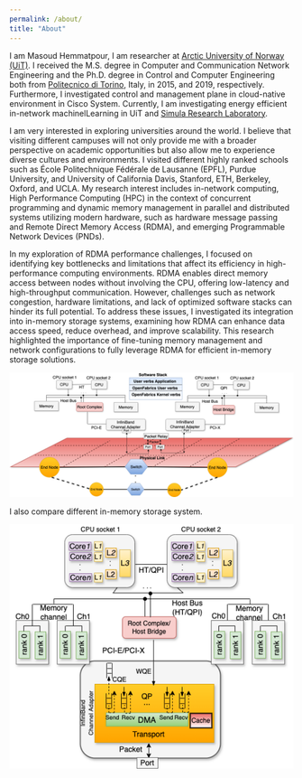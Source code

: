 ```yaml
---
permalink: /about/
title: "About"
---
```


I am Masoud Hemmatpour, I am researcher at [Arctic University of Norway (UiT)](https://en.uit.no/ansatte/person?p_document_id=809882). I received the M.S. degree in Computer and Communication Network Engineering and the Ph.D. degree in Control and Computer Engineering both from [Politecnico di Torino](https://www.polito.it/), Italy, in 2015, and 2019, respectively. Furthermore, I investigated control and management plane in cloud-native environment in Cisco System. Currently, I am investigating energy efficient in-network machinelLearning in UiT and [Simula Research Laboratory](https://www.simula.no/).

 I am very interested in exploring universities around the world. I believe that visiting different campuses will not only provide me with a broader perspective on academic opportunities but also allow me to experience diverse cultures and environments. I visited different highly ranked schools such as École Politechnique Fédérale de Lausanne (EPFL), Purdue University, and University of California Davis, Stanford, ETH, Berkeley, Oxford, and UCLA. My research interest includes in-network computing, High Performance Computing (HPC) in the context of concurrent programming and dynamic memory management in parallel and distributed systems utilizing modern hardware, such as hardware message passing and Remote Direct Memory Access (RDMA), and emerging Programmable Network Devices (PNDs).

In my exploration of RDMA performance challenges, I focused on identifying key bottlenecks and limitations that affect its efficiency in high-performance computing environments. RDMA enables direct memory access between nodes without involving the CPU, offering low-latency and high-throughput communication. However, challenges such as network congestion, hardware limitations, and lack of optimized software stacks can hinder its full potential. To address these issues, I investigated its integration into in-memory storage systems, examining how RDMA can enhance data access speed, reduce overhead, and improve scalability. This research highlighted the importance of fine-tuning memory management and network configurations to fully leverage RDMA for efficient in-memory storage solutions.

![InfiniBand](/assets/images/infiniband.png)

I also compare different in-memory storage system. 


![RDMA](/assets/images/RDMA.png)











